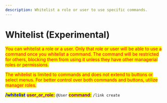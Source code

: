 ```yaml
---
description: Whitelist a role or user to use specific commands.
---
```


# Whitelist (Experimental)

<mark style="color:red;">You can whitelist a role or a user. Only that role or user will be able to use a command once you whitelist a command. The command will be restricted for others, blocking them from using it unless they have other managerial roles or permissions.</mark>

<mark style="color:red;">The whitelist is limited to commands and does not extend to buttons or select menus. For better control over both commands and buttons, utilize manager roles.</mark>

<mark style="color:blue;">**/whitelist**</mark> <mark style="color:purple;">**user\_or\_role:**</mark> `@User`  <mark style="color:purple;">**command:**</mark> `/link create` &#x20;
